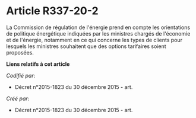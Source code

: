 # Article R337-20-2

La Commission de régulation de l'énergie prend en compte les orientations de politique énergétique indiquées par les
ministres chargés de l'économie et de l'énergie, notamment en ce qui concerne les types de clients pour lesquels les
ministres souhaitent que des options tarifaires soient proposées.

**Liens relatifs à cet article**

_Codifié par_:

  - Décret n°2015-1823 du 30 décembre 2015 - art.

_Créé par_:

  - Décret n°2015-1823 du 30 décembre 2015 - art.
